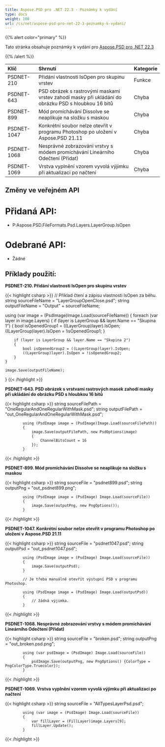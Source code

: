 ```yaml
---
title: Aspose.PSD pro .NET 22.3 - Poznámky k vydání
type: docs
weight: 100
url: /cs/net/aspose-psd-pro-net-22-3-poznamky-k-vydani/
---
```


{{% alert color="primary" %}} 

Tato stránka obsahuje poznámky k vydání pro [Aspose.PSD pro .NET 22.3](https://www.nuget.org/packages/Aspose.PSD/)

{{% /alert %}} 

|**Klíč**|**Shrnutí**|**Kategorie**|
| :- | :- | :- |
|PSDNET-210|Přidání vlastnosti IsOpen pro skupinu vrstev|Funkce|
|PSDNET-643|PSD obrázek s rastrovými maskami vrstev zahodí masky při ukládání do obrázku PSD s hloubkou 16 bitů|Chyba|
|PSDNET-899|Mód promíchávání Dissolve se neaplikuje na složku s maskou|Chyba|
|PSDNET-1047|Konkrétní soubor nelze otevřít v programu Photoshop po uložení v Aspose.PSD 21.11|Chyba|
|PSDNET-1068|Nesprávné zobrazování vrstvy s módem promíchávání Lineárního Odečtení (Přidat)|Chyba|
|PSDNET-1069|Vrstva vyplnění vzorem vyvolá výjimku při aktualizaci po načtení|Chyba|


## **Změny ve veřejném API**
# **Přidaná API:**
- P:Aspose.PSD.FileFormats.Psd.Layers.LayerGroup.IsOpen


# **Odebrané API:**
- Žádné


## **Příklady použití:**

**PSDNET-210. Přidání vlastnosti IsOpen pro skupinu vrstev**

{{< highlight csharp >}}
// Příklad čtení a zápisu vlastnosti IsOpen za běhu.
string sourceFileName = "LayerGroupOpenClose.psd";
string outputFileName = "Output" + sourceFileName;

using (var image = (PsdImage)Image.Load(sourceFileName))
{
    foreach (var layer in image.Layers)
    {
        if (layer is LayerGroup && layer.Name == "Skupina 1")
        {
            bool isOpenedGroup1 = ((LayerGroup)layer).IsOpen;
            ((LayerGroup)layer).IsOpen = !isOpenedGroup1;
        }

        if (layer is LayerGroup && layer.Name == "Skupina 2")
        {
            bool isOpenedGroup2 = ((LayerGroup)layer).IsOpen;           
            ((LayerGroup)layer).IsOpen = !isOpenedGroup2;
        }
    }

    image.Save(outputFileName);
}
{{< /highlight >}}

**PSDNET-643. PSD obrázek s vrstvami rastrových masek zahodí masky při ukládání do obrázku PSD s hloubkou 16 bitů**

{{< highlight csharp >}}
            string sourceFilePath = "OneRegularAndOneRegularWithMask.psd";
            string outputFilePath = "out_OneRegularAndOneRegularWithMask.psd";

            using (PsdImage image = (PsdImage)Image.Load(sourceFilePath))
            {
                image.Save(outputFilePath, new PsdOptions(image)
                {
                    ChannelBitsCount = 16
                });
            }
{{< /highlight >}}

**PSDNET-899. Mód promíchávání Dissolve se neaplikuje na složku s maskou**

{{< highlight csharp >}}
            string sourceFile = "psdnet899.psd";
            string outputPng = "out_psdnet899.png";

            using (PsdImage image = (PsdImage) Image.Load(sourceFile))
            {
                image.Save(outputPng, new PngOptions());
            }
{{< /highlight >}}

**PSDNET-1047. Konkrétní soubor nelze otevřít v programu Photoshop po uložení v Aspose.PSD 21.11**

{{< highlight csharp >}}
            string sourceFile = "psdnet1047.psd";
            string outputPsd = "out_psdnet1047.psd";

            using (PsdImage image = (PsdImage) Image.Load(sourceFile))
            {
                image.Save(outputPsd);
            }

            // Je třeba manuálně otevřít výstupní PSD v programu Photoshop.

            using (PsdImage image = (PsdImage) Image.Load(outputPsd))
            {
                // žádná výjimka.
            }
{{< /highlight >}}

**PSDNET-1068. Nesprávné zobrazování vrstvy s módem promíchávání Lineárního Odečtení (Přidat)**

{{< highlight csharp >}}
            string sourceFile = "broken.psd";
            string outputPng = "out_broken.psd.png";

            using (var psdImage = (PsdImage) Image.Load(sourceFile))
            {
                psdImage.Save(outputPng, new PngOptions() {ColorType = PngColorType.Truecolor});
            }
{{< /highlight >}}

**PSDNET-1069. Vrstva vyplnění vzorem vyvolá výjimku při aktualizaci po načtení**

{{< highlight csharp >}}
            string sourceFile = "AllTypesLayerPsd.psd";

            using (var image = (PsdImage) Image.Load(sourceFile))
            {
                var fillLayer = (FillLayer)image.Layers[9];
                fillLayer.Update();
            }
{{< /highlight >}}
